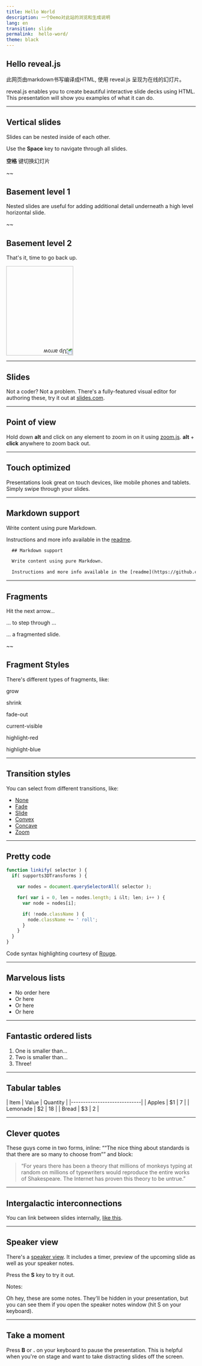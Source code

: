 ```yaml
---
title: Hello World
description: 一个Demo对此站的浏览和生成说明
lang: en
transition: slide
permalink:  hello-word/
theme: black
---
```


## Hello reveal.js

此网页由markdown书写编译成HTML, 使用 reveal.js 呈现为在线的幻灯片。

reveal.js enables you to create beautiful interactive slide decks using HTML. This presentation will show you examples of what it can do.

----

## Vertical slides

Slides can be nested inside of each other.

Use the **Space** key to navigate through all slides.

**空格** 键切换幻灯片

~~

## Basement level 1

Nested slides are useful for adding additional detail underneath a high level horizontal slide.

~~

## Basement level 2

That's it, time to go back up.

<a href="#/2">
  <img width="178" height="238" data-src="https://s3.amazonaws.com/hakim-static/reveal-js/arrow.png" alt="Up arrow" style="transform: rotate(180deg); -webkit-transform: rotate(180deg);">
</a>

----

## Slides

Not a coder? Not a problem. There's a fully-featured visual editor for authoring these, try it out at [slides.com](http://slides.com).

----

## Point of view

Hold down **alt** and click on any element to zoom in on it using [zoom.js](http://lab.hakim.se/zoom-js). **alt** + **click** anywhere to zoom back out.

----

## Touch optimized

Presentations look great on touch devices, like mobile phones and tablets. Simply swipe through your slides.

----

## Markdown support

Write content using pure Markdown.

Instructions and more info available in the [readme](https://github.com/admhlt/jekyll-and-slide).

```html
  ## Markdown support

  Write content using pure Markdown.

  Instructions and more info available in the [readme](https://github.com/admhlt/jekyll-and-slide).
```

----

## Fragments

Hit the next arrow...

<span class="fragment">... to step through ...</span>

<span class="fragment">... a</span> <span class="fragment">fragmented</span> <span class="fragment">slide.</span>

~~

## Fragment Styles

There's different types of fragments, like:

<p class="fragment grow">grow</p>

<p class="fragment shrink">shrink</p>

<p class="fragment fade-out">fade-out</p>

<p class="fragment current-visible">current-visible</p>

<p class="fragment highlight-red">highlight-red</p>

<p class="fragment highlight-blue">highlight-blue</p>

----

## Transition styles

You can select from different transitions, like:

-   [None](?transition=none#/7)
-   [Fade](?transition=fade#/7)
-   [Slide](?transition=slide#/7)
-   [Convex](?transition=convex#/7)
-   [Concave](?transition=concave#/7)
-   [Zoom](?transition=zoom#/7)

----

## Pretty code

```js
function linkify( selector ) {
  if( supports3DTransforms ) {

    var nodes = document.querySelectorAll( selector );

    for( var i = 0, len = nodes.length; i &lt; len; i++ ) {
      var node = nodes[i];

      if( !node.className ) {
        node.className += ' roll';
      }
    }
  }
}
```

Code syntax highlighting courtesy of [Rouge](http://rouge.jneen.net).

----

## Marvelous lists

-   No order here
-   Or here
-   Or here
-   Or here

----

## Fantastic ordered lists

1.  One is smaller than...
2.  Two is smaller than...
3.  Three!

----

## Tabular tables

| Item     | Value | Quantity |
|-----------------------------|
| Apples   |    $1 |        7 |
| Lemonade |    $2 |       18 |
| Bread    |    $3 |        2 |

----

## Clever quotes

These guys come in two forms, inline: <q cite="http://searchservervirtualization.techtarget.com/definition/Our-Favorite-Technology-Quotations">&ldquo;The nice thing about standards is that there are so many to choose from&rdquo;</q> and block:

> &ldquo;For years there has been a theory that millions of monkeys typing at random on millions of typewriters would reproduce the entire works of Shakespeare. The Internet has proven this theory to be untrue.&rdquo;

----

## Intergalactic interconnections

You can link between slides internally, [like this](#/2/3).

----

## Speaker view

There's a [speaker view](https://github.com/hakimel/reveal.js#speaker-notes). It includes a timer, preview of the upcoming slide as well as your speaker notes.

Press the **S** key to try it out.

Notes:

Oh hey, these are some notes. They'll be hidden in your presentation, but you can see them if you open the speaker notes window (hit S on your keyboard).

----

## Take a moment

Press **B** or **.** on your keyboard to pause the presentation. This is helpful when you're on stage and want to take distracting slides off the screen.
